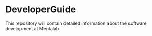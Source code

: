 # DeveloperGuide

This repository will contain detailed information about the software development at Mentalab
